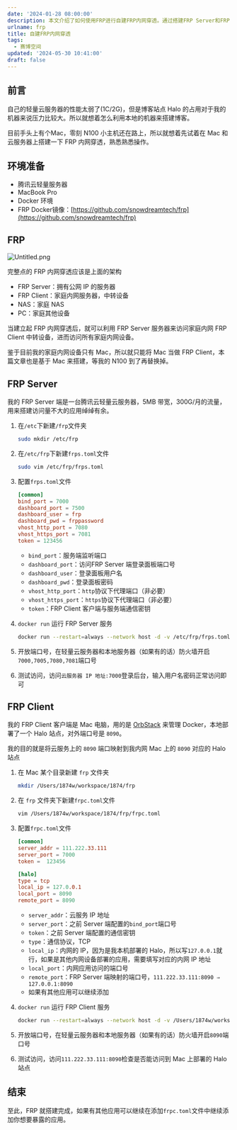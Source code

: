 ```yaml
---
date: '2024-01-28 08:00:00'
description: 本文介绍了如何使用FRP进行自建FRP内网穿透。通过搭建FRP Server和FRP Client，可以实现访问家庭内网设备的目的。文章详细介绍了在Mac和云服务器上配置FRP的步骤，并提供了相应的配置文件示例。
urlname: frp
title: 自建FRP内网穿透
tags:
  - 赛博空间
updated: '2024-05-30 10:41:00'
draft: false
---
```


## 前言


自己的轻量云服务器的性能太弱了(1C/2G)，但是博客站点 Halo 的占用对于我的机器来说压力比较大。所以就想着怎么利用本地的机器来搭建博客。


目前手头上有个Mac，零刻 N100 小主机还在路上，所以就想着先试着在 Mac 和云服务器上搭建一下 FRP 内网穿透，熟悉熟悉操作。


## 环境准备

- 腾讯云轻量服务器
- MacBook Pro
- Docker 环境
- FRP Docker镜像：[https://github.com/snowdreamtech/frp](https://github.com/snowdreamtech/frp)

## FRP


![Untitled.png](https://image.1874.cool/blog/c58a08d4a06214a0375a7db196632503.png)


完整点的 FRP 内网穿透应该是上面的架构

- FRP Server：拥有公网 IP 的服务器
- FRP Client：家庭内网服务器，中转设备
- NAS：家庭 NAS
- PC：家庭其他设备

当建立起 FRP 内网穿透后，就可以利用 FRP Server 服务器来访问家庭内网 FRP Client 中转设备，进而访问所有家庭内网设备。


鉴于目前我的家庭内网设备只有 Mac，所以就只能将 Mac 当做 FRP Client，本篇文章也是基于 Mac 来搭建，等我的 N100 到了再替换掉。


## FRP Server


我的 FRP Server 端是一台腾讯云轻量云服务器，5MB 带宽，300G/月的流量，用来搭建访问量不大的应用绰绰有余。

1. 在`/etc`下新建`/frp`文件夹

	```bash
	sudo mkdir /etc/frp
	```

2. 在`/etc/frp`下新建`frps.toml`文件

	```bash
	sudo vim /etc/frp/frps.toml
	```

3. 配置`frps.toml`文件

	```toml
	[common]
	bind_port = 7000
	dashboard_port = 7500
	dashboard_user = frp
	dashboard_pwd = frppassword
	vhost_http_port = 7080
	vhost_https_port = 7081
	token = 123456
	```

	- `bind_port`：服务端监听端口
	- `dashboard_port`：访问FRP Server 端登录面板端口号
	- `dashboard_user`：登录面板用户名
	- `dashboard_pwd`：登录面板密码
	- `vhost_http_port`：`http`协议下代理端口（非必要）
	- `vhost_https_port`：`https`协议下代理端口（非必要）
	- `token`：FRP Client 客户端与服务端通信密钥
4. `docker run` 运行 FRP Server 服务

	```bash
	docker run --restart=always --network host -d -v /etc/frp/frps.toml:/etc/frp/frps.toml --name frps snowdreamtech/frps
	```

5. 开放端口号，在轻量云服务器和本地服务器（如果有的话）防火墙开启`7000,7005,7080,7081`端口号
6. 测试访问，访问`云服务器 IP 地址:7000`登录后台，输入用户名密码正常访问即可

## FRP Client


我的 FRP Client 客户端是 Mac 电脑，用的是 [OrbStack](https://orbstack.dev/) 来管理 Docker，本地部署了一个 Halo 站点，对外端口号是 `8090`。


我的目的就是将云服务上的 `8090` 端口映射到我内网 Mac 上的 `8090` 对应的 Halo 站点

1. 在 Mac 某个目录新建 `frp` 文件夹

	```bash
	mkdir /Users/1874w/workspace/1874/frp
	```

2. 在 `frp` 文件夹下新建`frpc.toml`文件

	```bash
	vim /Users/1874w/workspace/1874/frp/frpc.toml
	```

3. 配置`frpc.toml`文件

	```toml
	[common]
	server_addr = 111.222.33.111
	server_port = 7000
	token =  123456
	
	[halo]
	type = tcp
	local_ip = 127.0.0.1
	local_port = 8090
	remote_port = 8090
	```

	- `server_addr`：云服务 IP 地址
	- `server_port`：之前 Server 端配置的`bind_port`端口号
	- `token`：之前 Server 端配置的通信密钥
	- `type`：通信协议，TCP
	- `local_ip`：内网的 IP，因为是我本机部署的 Halo，所以写`127.0.0.1`就行，如果是其他内网设备部署的应用，需要填写对应的内网 IP 地址
	- `local_port`：内网应用访问的端口号
	- `remote_port`：FRP Server 端映射的端口号，`111.222.33.111:8090 ⇒ 127.0.0.1:8090`
	- 如果有其他应用可以继续添加
4. `docker run` 运行 FRP Client 服务

	```bash
	docker run --restart=always --network host -d -v /Users/1874w/workspace/1874/frp/frpc.toml:/etc/frp/frpc.toml --name frpc snowdreamtech/frpc
	```

5. 开放端口号，在轻量云服务器和本地服务器（如果有的话）防火墙开启`8090`端口号
6. 测试访问，访问`111.222.33.111:8090`检查是否能访问到 Mac 上部署的 Halo 站点

## 结束


至此，FRP 就搭建完成，如果有其他应用可以继续在添加`frpc.toml`文件中继续添加你想要暴露的应用。

